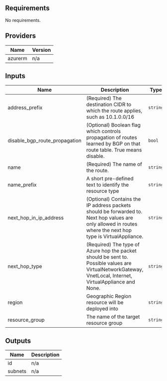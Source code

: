 ## Requirements

No requirements.

## Providers

| Name | Version |
|------|---------|
| azurerm | n/a |

## Inputs

| Name | Description | Type | Default | Required |
|------|-------------|------|---------|:--------:|
| address\_prefix | (Required) The destination CIDR to which the route applies, such as 10.1.0.0/16 | `string` | n/a | yes |
| disable\_bgp\_route\_propagation | (Optional) Boolean flag which controls propagation of routes learned by BGP on that route table. True means disable. | `bool` | `null` | no |
| name | (Required) The name of the route. | `string` | n/a | yes |
| name\_prefix | A short pre-defined text to identify the resource type | `string` | `"route"` | no |
| next\_hop\_in\_ip\_address | (Optional) Contains the IP address packets should be forwarded to. Next hop values are only allowed in routes where the next hop type is VirtualAppliance. | `string` | `null` | no |
| next\_hop\_type | (Required) The type of Azure hop the packet should be sent to. Possible values are VirtualNetworkGateway, VnetLocal, Internet, VirtualAppliance and None. | `string` | n/a | yes |
| region | Geographic Region resource will be deployed into | `string` | n/a | yes |
| resource\_group | The name of the target resource group | `string` | n/a | yes |

## Outputs

| Name | Description |
|------|-------------|
| id | n/a |
| subnets | n/a |

